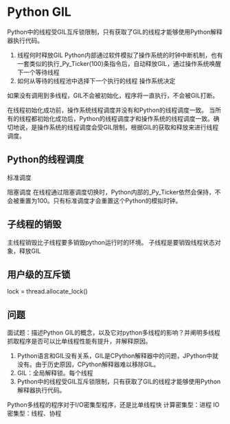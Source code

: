 
# Python GIL

Python中的线程受GIL互斥锁限制，只有获取了GIL的线程才能够使用Python解释器执行代码。

1. 线程何时释放GIL
Python内部通过软件模拟了操作系统的时钟中断机制，也有一套类似的执行_Py_Ticker(100)条指令后，自动释放GIL，通过操作系统唤醒下一个等待线程
3. 如何从等待的线程池中选择下一个执行的线程
操作系统决定

如果没有调用到多线程，GIL不会被初始化，程序将一直执行，不会被GIL打断。

在线程初始化成功前，操作系统线程调度并没有和Python的线程调度一致。
当所有的线程都初始化成功后，Python的线程调度才和操作系统的线程调度一致。确切地说，是操作系统的线程调度会受GIL限制，根据GIL的获取和释放来进行线程调度。

## Python的线程调度
标准调度

阻塞调度
在线程通过阻塞调度切换时，Python内部的_Py_Ticker依然会保持，不会被重置为100。只有标准调度才会重置这个Python的模拟时钟。

## 子线程的销毁
主线程销毁比子线程要多销毁python运行时的环境。
子线程是要销毁线程状态对象，释放GIL

##  用户级的互斥锁
lock = thread.allocate_lock()

## 问题
面试题：描述Python GIL的概念，以及它对python多线程的影响？并阐明多线程抓取程序是否可以比单线程性能有提升，并解释原因。
1. Python语言和GIL没有关系，GIL是CPython解释器中的问题，JPython中就没有。由于历史原因，CPython解释器难以移除GIL。
2. GIL：全局解释锁。每个线程
3. Python中的线程受GIL互斥锁限制，只有获取了GIL的线程才能够使用Python解释器执行代码。

Python多线程的程序对于I/O密集型程序，还是比单线程快
计算密集型：进程
IO密集型：线程、协程

<!--stackedit_data:
eyJoaXN0b3J5IjpbLTE3MjA3ODkxMTIsMTI4NDkxNjQzMywtMT
M0NzU5OTAxMywtOTMzNTAyMjkxLDE2NjQzNjYxNzQsOTMwMDI5
NjM5LC0xMzcwNTY3MDcxLC0xNzY2MTQ5NzA5LC03MzMzNTU0MT
ldfQ==
-->